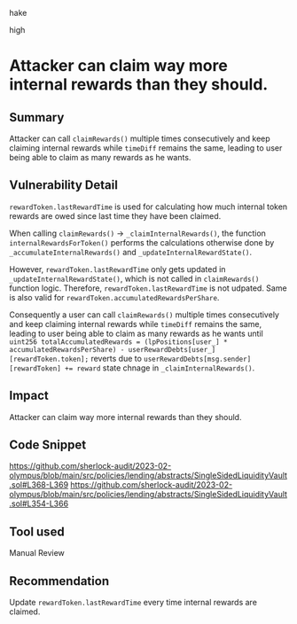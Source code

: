 hake

high

# Attacker can claim way more internal rewards than they should.

## Summary
Attacker can call `claimRewards()` multiple times consecutively and keep claiming internal rewards while `timeDiff` remains the same, leading to user being able to claim as many rewards as he wants.

## Vulnerability Detail
`rewardToken.lastRewardTime` is used for calculating how much internal token rewards are owed since last time they have been claimed.

When calling `claimRewards()` -> `_claimInternalRewards()`, the function `internalRewardsForToken()` performs the calculations otherwise done by `_accumulateInternalRewards()` and `_updateInternalRewardState()`. 

However, `rewardToken.lastRewardTime` only gets updated in `_updateInternalRewardState()`, which is not called in `claimRewards()` function logic.
Therefore, `rewardToken.lastRewardTime` is not udpated. Same is also valid for `rewardToken.accumulatedRewardsPerShare`.

Consequently a user can call `claimRewards()` multiple times consecutively and keep claiming internal rewards while `timeDiff` remains the same, leading to user being able to claim as many rewards as he wants until
`uint256 totalAccumulatedRewards = (lpPositions[user_] * accumulatedRewardsPerShare) - userRewardDebts[user_][rewardToken.token];` reverts due to `userRewardDebts[msg.sender][rewardToken] += reward` state chnage in `_claimInternalRewards()`.

## Impact
Attacker can claim way more internal rewards than they should.
## Code Snippet
https://github.com/sherlock-audit/2023-02-olympus/blob/main/src/policies/lending/abstracts/SingleSidedLiquidityVault.sol#L368-L369
https://github.com/sherlock-audit/2023-02-olympus/blob/main/src/policies/lending/abstracts/SingleSidedLiquidityVault.sol#L354-L366

## Tool used

Manual Review

## Recommendation
Update `rewardToken.lastRewardTime` every time internal rewards are claimed.